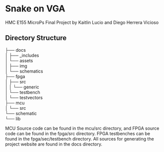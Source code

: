 # Snake on VGA
HMC E155 MicroPs Final Project by Kaitlin Lucio and Diego Herrera Vicioso

## Directory Structure
├── docs <br>
│   ├── _includes<br>
│   └── assets<br>
│       ├── img<br>
│       └── schematics<br>
├── fpga<br>
│   ├── src<br>
│   │   └── generic<br>
│   └── testbench<br>
│       └── testvectors<br>
├── mcu<br>
│   └── src<br>
└── schematic<br>
    └── lib<br>

MCU Source code can be found in the mcu/src directory, and FPGA source code can be found in the fpga/src directory. FPGA testbenches can be found in the fpga/sec/testbench directory. All sources for generating the project website are found in the docs directory. 


